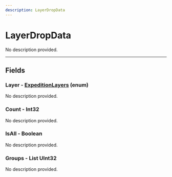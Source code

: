 ```yaml
---
description: LayerDropData
---
```


# LayerDropData

No description provided.

***

## Fields

### Layer - [ExpeditionLayers](../enum-types.md#ExpeditionLayers) (enum)

No description provided.

### Count - Int32

No description provided.

### IsAll - Boolean

No description provided.

### Groups - List UInt32

No description provided.
